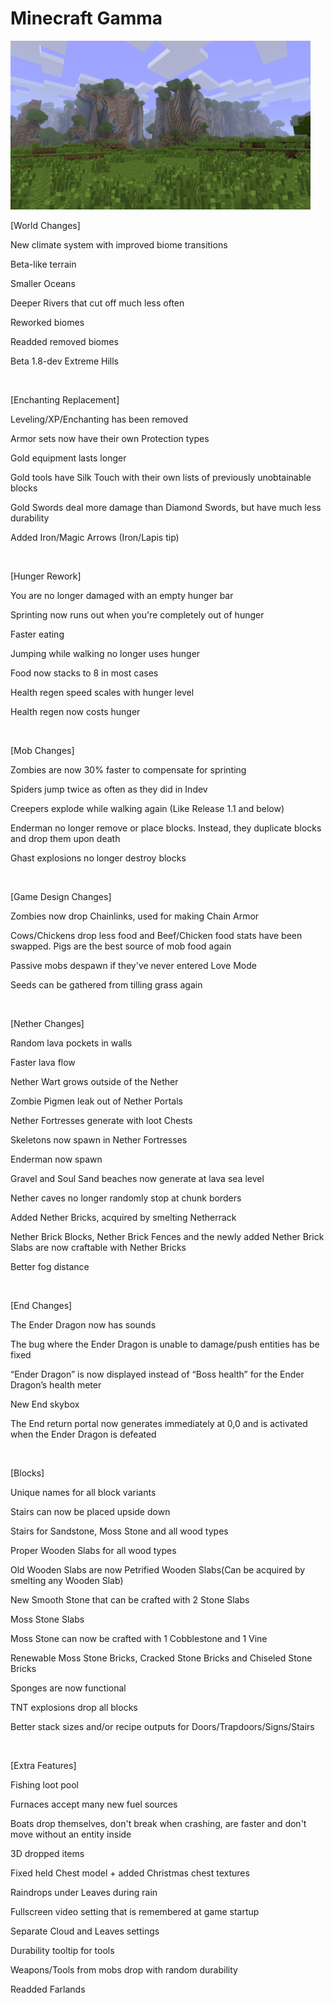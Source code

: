 # Minecraft Gamma
<p><img /><img src="https://github.com/Charmareian/Gamma/blob/main/extreme.png?raw=true" alt="" width="480" height="270" /></p>
<p><span style="font-weight: 400;">[World Changes]</span></p>
<p><span style="font-weight: 400;">New climate system with improved biome transitions</span></p>
<p><span style="font-weight: 400;">Beta-like terrain&nbsp;</span></p>
<p><span style="font-weight: 400;">Smaller Oceans&nbsp;</span></p>
<p><span style="font-weight: 400;">Deeper Rivers that cut off much less often&nbsp;</span></p>
<p><span style="font-weight: 400;">Reworked biomes</span></p>
<p><span style="font-weight: 400;">Readded removed biomes&nbsp;</span></p>
<p><span style="font-weight: 400;">Beta 1.8-dev Extreme Hills&nbsp;</span></p>
<p>&nbsp;</p>
<p><span style="font-weight: 400;">[Enchanting Replacement]</span></p>
<p><span style="font-weight: 400;">Leveling/XP/Enchanting has been removed&nbsp;</span></p>
<p><span style="font-weight: 400;">Armor sets now have their own Protection types</span></p>
<p><span style="font-weight: 400;">Gold equipment lasts longer</span></p>
<p><span style="font-weight: 400;">Gold tools have Silk Touch with their own lists of previously unobtainable blocks&nbsp;</span></p>
<p><span style="font-weight: 400;">Gold Swords deal more damage than Diamond Swords, but have much less durability</span></p>
<p><span style="font-weight: 400;">Added Iron/Magic Arrows (Iron/Lapis tip)</span></p>
<p>&nbsp;</p>
<p><span style="font-weight: 400;">[Hunger Rework]</span></p>
<p><span style="font-weight: 400;">You are no longer damaged with an empty hunger bar</span></p>
<p><span style="font-weight: 400;">Sprinting now runs out when you're completely out of hunger&nbsp;</span></p>
<p><span style="font-weight: 400;">Faster eating&nbsp;</span></p>
<p><span style="font-weight: 400;">Jumping while walking no longer uses hunger&nbsp;</span></p>
<p><span style="font-weight: 400;">Food now stacks to 8 in most cases</span></p>
<p><span style="font-weight: 400;">Health regen speed scales with hunger level</span></p>
<p><span style="font-weight: 400;">Health regen now costs hunger&nbsp;</span></p>
<p>&nbsp;</p>
<p><span style="font-weight: 400;">[Mob Changes]</span></p>
<p><span style="font-weight: 400;">Zombies are now 30% faster to compensate for sprinting</span></p>
<p><span style="font-weight: 400;">Spiders jump twice as often as they did in Indev</span></p>
<p><span style="font-weight: 400;">Creepers explode while walking again (Like Release 1.1 and below)</span></p>
<p><span style="font-weight: 400;">Enderman no longer remove or place blocks. Instead, they duplicate blocks and drop them upon death&nbsp;</span></p>
<p><span style="font-weight: 400;">Ghast explosions no longer destroy blocks&nbsp;</span></p>
<p>&nbsp;</p>
<p><span style="font-weight: 400;">[Game Design Changes]</span></p>
<p><span style="font-weight: 400;">Zombies now drop Chainlinks, used for making Chain Armor</span></p>
<p><span style="font-weight: 400;">Cows/Chickens drop less food and Beef/Chicken food stats have been swapped. Pigs are the best source of mob food again</span></p>
<p><span style="font-weight: 400;">Passive mobs despawn if they've never entered Love Mode</span></p>
<p><span style="font-weight: 400;">Seeds can be gathered from tilling grass again&nbsp;</span></p>
<p>&nbsp;</p>
<p><span style="font-weight: 400;">[Nether Changes]</span></p>
<p><span style="font-weight: 400;">Random lava pockets in walls</span></p>
<p><span style="font-weight: 400;">Faster lava flow</span></p>
<p><span style="font-weight: 400;">Nether Wart grows outside of the Nether</span></p>
<p><span style="font-weight: 400;">Zombie Pigmen leak out of Nether Portals</span></p>
<p><span style="font-weight: 400;">Nether Fortresses generate with loot Chests</span></p>
<p><span style="font-weight: 400;">Skeletons now spawn in Nether Fortresses</span></p>
<p><span style="font-weight: 400;">Enderman now spawn</span></p>
<p><span style="font-weight: 400;">Gravel and Soul Sand beaches now generate at lava sea level</span></p>
<p><span style="font-weight: 400;">Nether caves no longer randomly stop at chunk borders</span></p>
<p><span style="font-weight: 400;">Added Nether Bricks, acquired by smelting Netherrack</span></p>
<p><span style="font-weight: 400;">Nether Brick Blocks, Nether Brick Fences and the newly added Nether Brick Slabs are now craftable with Nether Bricks</span></p>
<p><span style="font-weight: 400;">Better fog distance</span></p>
<p>&nbsp;</p>
<p><span style="font-weight: 400;">[End Changes]</span></p>
<p><span style="font-weight: 400;">The Ender Dragon now has sounds</span></p>
<p><span style="font-weight: 400;">The bug where the Ender Dragon is unable to damage/push entities has be fixed</span></p>
<p><span style="font-weight: 400;">&ldquo;Ender Dragon&rdquo; is now displayed instead of &ldquo;Boss health&rdquo; for the Ender Dragon&rsquo;s health meter</span></p>
<p><span style="font-weight: 400;">New End skybox</span></p>
<p><span style="font-weight: 400;">The End return portal now generates immediately at 0,0 and is activated when the Ender Dragon is defeated</span></p>
<p>&nbsp;</p>
<p><span style="font-weight: 400;">[Blocks]</span></p>
<p><span style="font-weight: 400;">Unique names for all block variants</span></p>
<p><span style="font-weight: 400;">Stairs can now be placed upside down</span></p>
<p><span style="font-weight: 400;">Stairs for Sandstone, Moss Stone and all wood types</span></p>
<p><span style="font-weight: 400;">Proper Wooden Slabs for all wood types</span></p>
<p><span style="font-weight: 400;">Old Wooden Slabs are now Petrified Wooden Slabs(Can be acquired by smelting any Wooden Slab)</span></p>
<p><span style="font-weight: 400;">New Smooth Stone that can be crafted with 2 Stone Slabs&nbsp;</span></p>
<p><span style="font-weight: 400;">Moss Stone Slabs</span></p>
<p><span style="font-weight: 400;">Moss Stone can now be crafted with 1 Cobblestone and 1 Vine</span></p>
<p><span style="font-weight: 400;">Renewable Moss Stone Bricks, Cracked Stone Bricks and Chiseled Stone Bricks</span></p>
<p><span style="font-weight: 400;">Sponges are now functional</span></p>
<p><span style="font-weight: 400;">TNT explosions drop all blocks&nbsp;</span></p>
<p><span style="font-weight: 400;">Better stack sizes and/or recipe outputs for Doors/Trapdoors/Signs/Stairs</span></p>
<p>&nbsp;</p>
<p><span style="font-weight: 400;">[Extra Features]</span></p>
<p><span style="font-weight: 400;">Fishing loot pool</span></p>
<p><span style="font-weight: 400;">Furnaces accept many new fuel sources&nbsp;</span></p>
<p><span style="font-weight: 400;">Boats drop themselves, don't break when crashing, are faster and don't move without an entity inside</span></p>
<p><span style="font-weight: 400;">3D dropped items&nbsp;</span></p>
<p><span style="font-weight: 400;">Fixed held Chest model + added Christmas chest textures&nbsp;</span></p>
<p><span style="font-weight: 400;">Raindrops under Leaves during rain&nbsp;</span></p>
<p><span style="font-weight: 400;">Fullscreen video setting that is remembered at game startup</span></p>
<p><span style="font-weight: 400;">Separate Cloud and Leaves settings&nbsp;</span></p>
<p><span style="font-weight: 400;">Durability tooltip for tools&nbsp;</span></p>
<p><span style="font-weight: 400;">Weapons/Tools from mobs drop with random durability</span></p>
<p><span style="font-weight: 400;">Readded Farlands </span></p>

